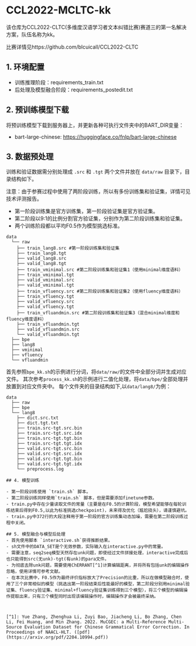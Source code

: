 # CCL2022-MCLTC-kk
该仓库为CCL2022-CLTC(多维度汉语学习者文本纠错比赛)赛道三的第一名解决方案，队伍名称为kk。


比赛详情见https://github.com/blcuicall/CCL2022-CLTC

## 1. 环境配置

- 训练推理阶段：requirements_train.txt
- 后处理及模型融合阶段：requirements_postedit.txt

## 2. 预训练模型下载

将预训练模型下载到服务器上，并更新各种可执行文件夹中的BART_DIR变量：

- bart-large-chinese: https://huggingface.co/fnlp/bart-large-chinese

## 3. 数据预处理

训练和验证数据需分别处理成 `.src`  和 `.tgt` 两个文件并放在 `data/raw` 目录下，目录结构如下。

注意：由于参赛过程中使用了两阶段训练，所以有多份训练集和验证集，详情可见技术评测报告。
- 第一阶段训练集是官方训练集，第一阶段验证集是官方验证集。
- 第二阶段以9:1的比例分割官方验证集，分别作为第二阶段训练集和验证集。
- 两个训练阶段都以平均F0.5作为模型挑选标准。

```
data
  └── raw
    ├── train_lang8.src #第一阶段训练集和验证集
    ├── train_lang8.tgt
    ├── valid_lang8.src
    ├── valid_lang8.tgt
    ├── train_vminimal.src #第二阶段训练集和验证集1（使用minimal维度语料）
    ├── train_vminimal.tgt
    ├── valid_vminimal.src
    ├── valid_vminimal.tgt
    ├── train_vfluency.src #第二阶段训练集和验证集2（使用fluency维度语料）
    ├── train_vfluency.tgt
    ├── valid_vfluency.src
    ├── valid_vfluency.tgt
    ├── train_vfluandmin.src #第二阶段训练集和验证集3（混合minimal维度和fluency维度语料）
    ├── train_vfluandmin.tgt
    ├── valid_vfluandmin.src
    └── valid_vfluandmin.tgt
  ├── bpe
  ├── lang8
  ├── vminimal
  ├── vfluency
  └── vfluandmin
```
首先参照`bpe_kk.sh`的示例进行分词，将`data/raw/`的文件中全部分词并生成对应文件。
其次参考`process_kk.sh`的示例进行二值化处理，将`data/bpe/`全部处理并放置到对应文件夹中。
每个文件夹的目录结构如下,以`data/lang8/`为例：
```
data
  ├── raw
  ├── bpe
  └── lang8
    ├── dict.src.txt
    ├── dict.tgt.txt
    ├── train.src-tgt.src.bin
    ├── train.src-tgt.src.idx
    ├── train.src-tgt.tgt.bin
    ├── train.src-tgt.tgt.idx
    ├── valid.src-tgt.src.bin
    ├── valid.src-tgt.src.idx  
    ├── valid.src-tgt.tgt.bin
    ├── valid.src-tgt.tgt.idx  
    └── preprocess.log

## 4. 模型训练

- 第一阶段训练使用 `train.sh` 脚本。
- 第二阶段训练同样使用`train.sh` 脚本，但是需要添加finetune参数。
- train.py中存在少量读取文件的常量（主要是在F0.5的计算阶段，模型希望能够在每轮训练结束后得到F0.5,以此为标准挑选checkpoint)，未来得及优化（尴尬挠头），请谨慎避坑。
- train.py中372行的大段注释用于第一阶段的官方训练集动态加噪，需要在第二阶段训练过程中关闭。

## 5. 模型融合与模型后处理
- 首先使用脚本 `interactive.sh`获得推断结果。
- sh文件中的DATA_SET是个无效参数，实际输入在interactive.py中的常量。
- 需要注意，seq2seq模型天然存在unk问题，即使经过文件拼接处理，interactive完成后也只能得到src(无unk)-tgt(有unk)的para文件。
- 为彻底去除unk问题，需要使用ChERRANT[^1]计算编辑距离，并将所有包括unk的编辑操作忽略，使用详情可参考文献。
- 在本次比赛中，F0.5作为最终评价指标放大了Precision的比重，所以在做模型融合时，使用了三个非常相似的模型（挑选出第一阶段结束后性能最好的模型，第二阶段分别用minimal验证集、fluency验证集、minimal+fluency验证集训练得到三个模型），将三个模型的编辑操作提取出来，只有三个模型同时出现该编辑操作时，编辑操作才会被最终采纳。



[^1]: Yue Zhang, Zhenghua Li, Zuyi Bao, Jiacheng Li, Bo Zhang, Chen Li, Fei Huang, and Min Zhang. 2022. MuCGEC: a Multi-Reference Multi-Source Evaluation Dataset for Chinese Grammatical Error Correction. In Proceedings of NAACL-HLT. ([pdf](https://arxiv.org/pdf/2204.10994.pdf))